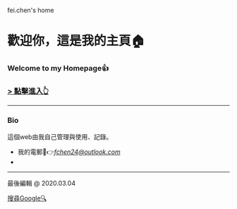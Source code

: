 ﻿fei.chen's home
# 歡迎你，這是我的主頁🏠
### Welcome to my Homepage👍

### [**\> 點擊進入👆**](https://fchen24.github.io)
***
### Bio
這個web由我自己管理與使用、記錄。

 - 我的電郵📧👉*fchen24@outlook.com*
 - 

***
最後編輯 @ 2020.03.04

[搜尋Google🔍](https://google.com)
